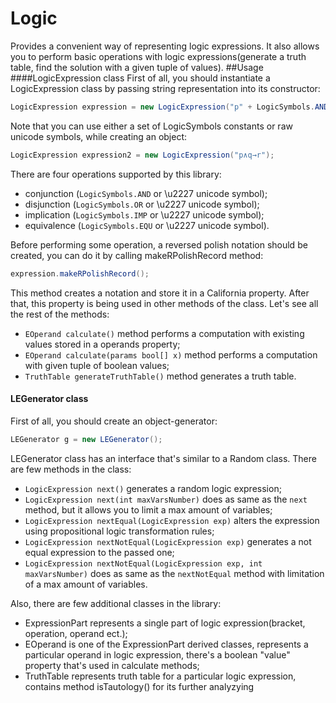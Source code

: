 # Logic
Provides a convenient way of representing logic expressions. It also allows you to perform basic operations with logic expressions(generate a truth table, find the solution with a given tuple of values).
##Usage
####LogicExpression class
First of all, you should instantiate a LogicExpression class by passing string representation into its constructor:
```c#
LogicExpression expression = new LogicExpression("p" + LogicSymbols.AND + "q" + LogicSymbols.EQU + "r");
```
Note that you can use either a set of LogicSymbols constants or raw unicode symbols, while creating an object:
```c#
LogicExpression expression2 = new LogicExpression("p∧q→r");
```
There are four operations supported by this library:
- conjunction (`LogicSymbols.AND` or \u2227 unicode symbol);
- disjunction (`LogicSymbols.OR` or \u2227 unicode symbol);
- implication (`LogicSymbols.IMP` or \u2227 unicode symbol);
- equivalence (`LogicSymbols.EQU` or \u2227 unicode symbol).

Before performing some operation, a reversed polish notation should be created, you can do it by calling makeRPolishRecord method:
```c#
expression.makeRPolishRecord();
```
This method creates a notation and store it in a California property. After that, this property is being used in other methods of the class.
Let's see all the rest of the methods:
- `EOperand calculate()` method performs a computation with existing values stored in a operands property;
- `EOperand calculate(params bool[] x)` method performs a computation with given tuple of boolean values;
- `TruthTable generateTruthTable()` method generates a truth table.

#### LEGenerator class
First of all, you should create an object-generator:
```c#
LEGenerator g = new LEGenerator();
```
LEGenerator class has an interface that's similar to a Random class. There are few methods in the class:
- `LogicExpression next()` generates a random logic expression;
- `LogicExpression next(int maxVarsNumber)` does as same as the `next` method, but it allows you to limit a max amount of variables;
- `LogicExpression nextEqual(LogicExpression exp)` alters the expression using propositional logic transformation rules;
- `LogicExpression nextNotEqual(LogicExpression exp)` generates a not equal expression to the passed one;
- `LogicExpression nextNotEqual(LogicExpression exp, int maxVarsNumber)` does as same as the `nextNotEqual` method with limitation of a max amount of variables.

Also, there are few additional classes in the library:
- ExpressionPart represents a single part of logic expression(bracket, operation, operand ect.);
- EOperand is one of the ExpressionPart derived classes, represents a particular operand in logic expression, there's a boolean "value" property that's used in calculate methods;
- TruthTable represents truth table for a particular logic expression, contains method isTautology() for its further analyzying
